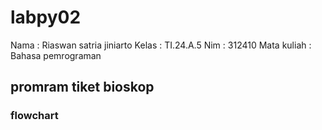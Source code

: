 # labpy02
Nama : Riaswan satria jiniarto
Kelas : TI.24.A.5
Nim : 312410
Mata kuliah : Bahasa pemrograman
## promram tiket bioskop
### flowchart 
